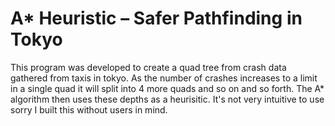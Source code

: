 # A* Heuristic – Safer Pathfinding in Tokyo

This program was developed to create a quad tree from crash data gathered from taxis in tokyo.  As the number of crashes increases to a limit in a single quad it will split into 4 more quads and so on and so forth.  The A* algorithm then uses these depths as a heurisitic.  It's not very intuitive to use sorry I built this without users in mind.
